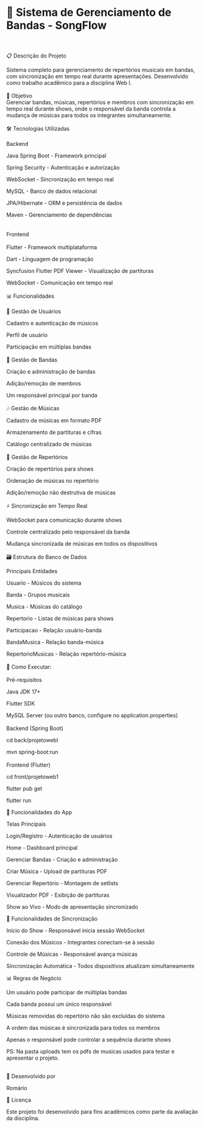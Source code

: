 <h1>🎵 Sistema de Gerenciamento de Bandas - SongFlow</h1>
<br>
<br>
📋 Descrição do Projeto

Sistema completo para gerenciamento de repertórios musicais em bandas, com sincronização em tempo real durante apresentações. Desenvolvido como trabalho acadêmico para a disciplina Web I.
<br>
<br>
🎯 Objetivo
<br>
Gerenciar bandas, músicas, repertórios e membros com sincronização em tempo real durante shows, onde o responsável da banda controla a mudança de músicas para todos os integrantes simultaneamente.
<br>
<br>
🛠️ Tecnologias Utilizadas
<br>
<br>
Backend

Java Spring Boot - Framework principal

Spring Security - Autenticação e autorização

WebSocket - Sincronização em tempo real

MySQL - Banco de dados relacional

JPA/Hibernate - ORM e persistência de dados

Maven - Gerenciamento de dependências
<br>
<br>
<br>
Frontend
<br>
<br>
Flutter - Framework multiplataforma

Dart - Linguagem de programação

Syncfusion Flutter PDF Viewer - Visualização de partituras

WebSocket - Comunicação em tempo real
<br>
<br>
📊 Funcionalidades
<br>
<br>
👤 Gestão de Usuários

Cadastro e autenticação de músicos

Perfil de usuário

Participação em múltiplas bandas
<br>
<br>
🎸 Gestão de Bandas

Criação e administração de bandas

Adição/remoção de membros

Um responsável principal por banda
<br>
<br>
🎶 Gestão de Músicas

Cadastro de músicas em formato PDF

Armazenamento de partituras e cifras

Catálogo centralizado de músicas
<br>
<br>
📖 Gestão de Repertórios

Criação de repertórios para shows

Ordenação de músicas no repertório

Adição/remoção não destrutiva de músicas
<br>
<br>
⚡ Sincronização em Tempo Real

WebSocket para comunicação durante shows

Controle centralizado pelo responsável da banda

Mudança sincronizada de músicas em todos os dispositivos
<br>
<br>
🗃️ Estrutura do Banco de Dados

Principais Entidades

Usuario - Músicos do sistema

Banda - Grupos musicais

Musica - Músicas do catálogo

Repertorio - Listas de músicas para shows

Participacao - Relação usuário-banda

BandaMusica - Relação banda-música

RepertorioMusicas - Relação repertório-música
<br>
<br>
🚀 Como Executar:
<br>
<br>
Pré-requisitos

Java JDK 17+

Flutter SDK

MySQL Server (ou outro banco, configure no application.properties)
<br>
<br>
Backend (Spring Boot)

cd back/projetowebI

mvn spring-boot:run
<br>
<br>
Frontend (Flutter)

cd front/projetoweb1

flutter pub get

flutter run


📱 Funcionalidades do App


Telas Principais

Login/Registro - Autenticação de usuários

Home - Dashboard principal

Gerenciar Bandas - Criação e administração

Criar Música - Upload de partituras PDF

Gerenciar Repertório - Montagem de setlists

Visualizador PDF - Exibição de partituras

Show ao Vivo - Modo de apresentação sincronizado



🎨 Funcionalidades de Sincronização

Início do Show - Responsável inicia sessão WebSocket

Conexão dos Músicos - Integrantes conectam-se à sessão

Controle de Músicas - Responsável avança músicas

Sincronização Automática - Todos dispositivos atualizam simultaneamente



📊 Regras de Negócio

Um usuário pode participar de múltiplas bandas

Cada banda possui um único responsável

Músicas removidas do repertório não são excluídas do sistema

A ordem das músicas é sincronizada para todos os membros

Apenas o responsável pode controlar a sequência durante shows



PS: Na pasta uploads tem os pdfs de musicas usados para testar e apresentar o projeto.
<br>
<br>

👥 Desenvolvido por

Romário
<br>

📄 Licença
<br>

Este projeto foi desenvolvido para fins acadêmicos como parte da avaliação da disciplina.
